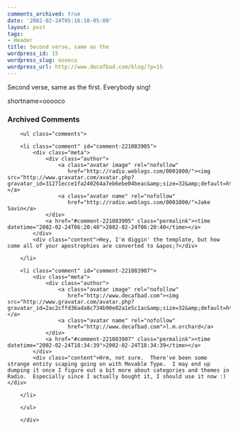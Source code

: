 ```yaml
---
comments_archived: true
date: '2002-02-24T05:16:10-05:00'
layout: post
tags:
- Header
title: Second verse, same as the
wordpress_id: 15
wordpress_slug: ooooco
wordpress_url: http://www.decafbad.com/blog/?p=15
---
```

Second verse, same as the first.  Everybody sing!
<!--more-->
shortname=ooooco

<div id="comments" class="comments archived-comments">
            <h3>Archived Comments</h3>
            
        <ul class="comments">
            
        <li class="comment" id="comment-221083905">
            <div class="meta">
                <div class="author">
                    <a class="avatar image" rel="nofollow" 
                       href="http://radio.weblogs.com/0001000/"><img src="http://www.gravatar.com/avatar.php?gravatar_id=31271ecce1fa240264a7eb6ebe04beac&amp;size=32&amp;default=http://mediacdn.disqus.com/1320279820/images/noavatar32.png"/></a>
                    <a class="avatar name" rel="nofollow" 
                       href="http://radio.weblogs.com/0001000/">Jake Savin</a>
                </div>
                <a href="#comment-221083905" class="permalink"><time datetime="2002-02-24T06:20:40">2002-02-24T06:20:40</time></a>
            </div>
            <div class="content">Hey, I'm diggin' the template, but how come all of your apostrophies are converted to &apos;?</div>
            
        </li>
    
        <li class="comment" id="comment-221083907">
            <div class="meta">
                <div class="author">
                    <a class="avatar image" rel="nofollow" 
                       href="http://www.decafbad.com"><img src="http://www.gravatar.com/avatar.php?gravatar_id=2ac2cffd36ada8c734b90e02a1e5c1ac&amp;size=32&amp;default=http://mediacdn.disqus.com/1320279820/images/noavatar32.png"/></a>
                    <a class="avatar name" rel="nofollow" 
                       href="http://www.decafbad.com">l.m.orchard</a>
                </div>
                <a href="#comment-221083907" class="permalink"><time datetime="2002-02-24T18:34:39">2002-02-24T18:34:39</time></a>
            </div>
            <div class="content">Hrm, not sure.  There've been some strange entity scaping going on with Movable Type.  I may end up dumping it once I figure out a bit more about categories and themes in Radio.  Especially since I actually bought it, I should use it now :)</div>
            
        </li>
    
        </ul>
    
        </div>
    